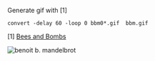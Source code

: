 Generate gif with \[1\]

```convert -delay 60 -loop 0 bbm0*.gif  bbm.gif```

\[1\] [Bees and
Bombs](http://beesandbombs.tumblr.com/post/85134754974/the-official-bees-bombs-gif-guide-because-a-few)

![benoit b.
mandelbrot](https://raw.githubusercontent.com/mhlinder/benoitbmandelbrot/master/bbm.gif)

